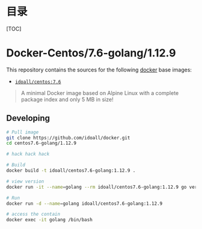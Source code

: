 # 目录

[TOC]

Docker-Centos/7.6-golang/1.12.9
=============


This repository contains the sources for the following [docker](https://docker.io) base images:
- [`idoall/centos:7.6`](https://hub.docker.com/r/idoall/centos/)

> A minimal Docker image based on Alpine Linux with a complete package index and only 5 MB in size!

## Developing

```bash
# Pull image
git clone https://github.com/idoall/docker.git
cd centos7.6-golang/1.12.9

# hack hack hack

# Build
docker build -t idoall/centos7.6-golang:1.12.9 .

# view version
docker run -it --name=golang --rm idoall/centos7.6-golang:1.12.9 go version

# Run
docker run -d --name=golang idoall/centos7.6-golang:1.12.9

# access the contain
docker exec -it golang /bin/bash
```

